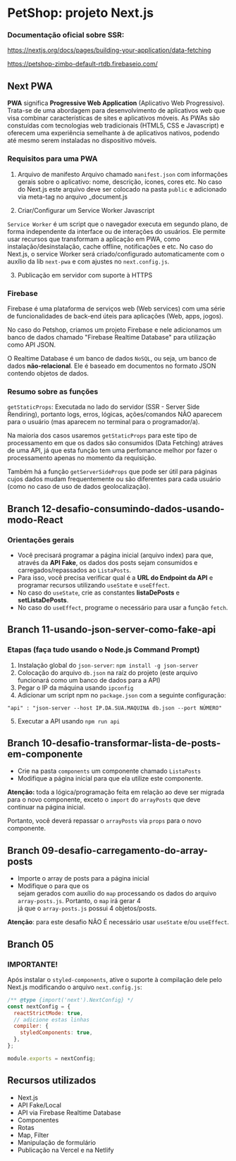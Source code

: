 # PetShop: projeto Next.js

### Documentação oficial sobre SSR:

https://nextjs.org/docs/pages/building-your-application/data-fetching

https://petshop-zimbo-default-rtdb.firebaseio.com/

## Next PWA

**PWA** significa **Progressive Web Application** (Aplicativo Web Progressivo). Trata-se de uma abordagem para desenvolvimento de aplicativos web que visa combinar características de sites e aplicativos móveis. As PWAs são constuídas com tecnologias web tradicionais (HTML5, CSS e Javascript) e oferecem uma experiência semelhante à de aplicativos nativos, podendo até mesmo serem instaladas no dispositivo móveis.

### Requisitos para uma PWA

1. Arquivo de manifesto
   Arquivo chamado `manifest.json` com informações gerais sobre o aplicativo: nome, descrição, ícones, cores etc.
   No caso do Next.js este arquivo deve ser colocado na pasta `public` e adicionado via meta-tag no arquivo \_document.js

2. Criar/Configurar um Service Worker Javascript

`Service Worker` é um script que o navegador executa em segundo plano, de forma independente da interface ou de interações do usuários. Ele permite usar recursos que transformam a aplicação em PWA, como instalação/desinstalação, cache offline, notificações e etc. No caso do Next.js, o service Worker será criado/configurado automaticamente com o auxílio da lib `next-pwa` e com ajustes no `next.config.js`.

3. Publicação em servidor com suporte à HTTPS

### Firebase

Firebase é uma plataforma de serviços web (Web services) com uma série de funcionalidades de back-end úteis para aplicações (Web, apps, jogos).

No caso do Petshop, criamos um projeto Firebase e nele adicionamos um banco de dados chamado "Firebase Realtime Database" para utilização como API JSON.

O Realtime Database é um banco de dados `NoSQL`, ou seja, um banco de dados **não-relacional**. Ele é baseado em documentos no formato JSON contendo objetos de dados.

### Resumo sobre as funções

`getStaticProps`: Executada no lado do servidor (SSR - Server Side Rendiring), portanto logs, erros, lógicas, ações/comandos NÃO aparecem para o usuário (mas aparecem no terminal para o programador/a).

Na maioria dos casos usaremos `getStaticProps` para este tipo de processamento em que os dados são consumidos (Data Fetching) atráves de uma API, já que esta função tem uma perfomance melhor por fazer o processamento apenas no momento da requisição.

Também há a função `getServerSideProps` que pode ser útil para páginas cujos dados mudam frequentemente ou são diferentes para cada usuário (como no caso de uso de dados geolocalização).

## Branch 12-desafio-consumindo-dados-usando-modo-React

### Orientações gerais

- Você precisará programar a página inicial (arquivo index) para que, através da **API Fake**, os dados dos posts sejam consumidos e carregados/repassados ao `ListaPosts`.
- Para isso, você precisa verificar qual é a **URL do Endpoint da API** e programar recursos utilizando `useState` e `useEffect`.
- No caso do `useState`, crie as constantes **listaDePosts** e **setListaDePosts**.
- No caso do `useEffect`, programe o necessário para usar a função `fetch`.

## Branch 11-usando-json-server-como-fake-api

### Etapas (faça tudo usando o Node.js Command Prompt)

1. Instalação global do `json-server`: `npm install -g json-server`
2. Colocação do arquivo `db.json` na raíz do projeto (este arquivo funcionará como um banco de dados para a API)
3. Pegar o IP da máquina usando `ipconfig`
4. Adicionar um script npm no `package.json` com a seguinte configuração:

`"api" : "json-server --host IP.DA.SUA.MAQUINA db.json --port NÚMERO"`

5. Executar a API usando `npm run api`

## Branch 10-desafio-transformar-lista-de-posts-em-componente

- Crie na pasta `components` um componente chamado `ListaPosts`
- Modifique a página inicial para que ela utilize este componente.

**Atenção:** toda a lógica/programação feita em relação ao <StyledListaPosts> deve ser migrada para o novo componente, exceto o `import` do `arrayPosts` que deve continuar na página inicial.

Portanto, você deverá repassar o `arrayPosts` via `props` para o novo componente.

## Branch 09-desafio-carregamento-do-array-posts

- Importe o array de posts para a página inicial
- Modifique o <StyledListaPosts> para que os <article> sejam gerados com auxílio do `map` processando os dados do arquivo `array-posts.js`. Portanto, o `map` irá gerar 4 <article> já que o `array-posts.js` possui 4 objetos/posts.

**Atenção**: para este desafio NÃO É necessário usar `useState` e/ou `useEffect`.

## Branch 05

### IMPORTANTE!

Após instalar o `styled-components`, ative o suporte à compilação dele pelo Next.js modificando o arquivo `next.config.js`:

```javascript
/** @type {import('next').NextConfig} */
const nextConfig = {
  reactStrictMode: true,
  // adicione estas linhas
  compiler: {
    styledComponents: true,
  },
};

module.exports = nextConfig;
```

## Recursos utilizados

- Next.js
- API Fake/Local
- API via Firebase Realtime Database
- Componentes
- Rotas
- Map, Filter
- Manipulação de formulário
- Publicação na Vercel e na Netlify
